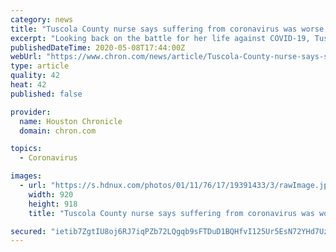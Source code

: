 ```yaml
---
category: news
title: "Tuscola County nurse says suffering from coronavirus was worse than expected"
excerpt: "Looking back on the battle for her life against COVID-19, Tuscola County Health Department Public Health Nurse Melissa Leggieri, said her eight days in the hospital were only a small portion of her battle."
publishedDateTime: 2020-05-08T17:44:00Z
webUrl: "https://www.chron.com/news/article/Tuscola-County-nurse-says-suffering-from-15257088.php"
type: article
quality: 42
heat: 42
published: false

provider:
  name: Houston Chronicle
  domain: chron.com

topics:
  - Coronavirus

images:
  - url: "https://s.hdnux.com/photos/01/11/76/17/19391433/3/rawImage.jpg"
    width: 920
    height: 918
    title: "Tuscola County nurse says suffering from coronavirus was worse than expected"

secured: "ietib7ZgtIU8oj6RJ7iqPZb72LQgqb9sFTDuD1BQHfvI125Ur5EsN72YHd7Uzj5S5XrNsdZ+TDam3imflFnGVvnpzuxlEKNmMJ88ZhoaIayAST/9UsWxy0YGxhzam5kFqI5CQahS0yooqwUiChgAYp39idy9DCun2bd3IACCIgnve0uKw+KHM1yBZUDnikSAUze2X1Zw1GtotLtPCwO9vuEKJl2F6nDxee50DdBaJORQIu5k7ETE4YSGLHB9VaMoXjXlprmmHdhwiL7U6fjTPYzJy9D968gxbXWwYMUoTM0AfgFc++9jCo64v2s5n9ID;m0fCRQMOOdBWon1QSn5Kpw=="
---
```


